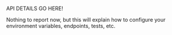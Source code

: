 API DETAILS GO HERE!

Nothing to report now, but this will explain how to configure your environment variables, endpoints, tests, etc.
